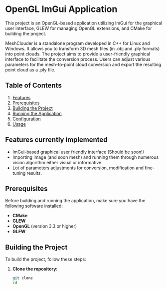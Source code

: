 # OpenGL ImGui Application

This project is an OpenGL-based application utilizing ImGui for the graphical user interface, GLEW for managing OpenGL extensions, and CMake for building the project.

MeshClouder is a standalone program developed in C++ for Linux and Windows. It allows you to transform 3D mesh files (in .obj and .ply formats) into point clouds.
The project aims to provide a user-friendly graphical interface to facilitate the conversion process. Users can adjust various parameters for the mesh-to-point cloud conversion and export the resulting point cloud as a .ply file.

## Table of Contents
1. [Features](#features)
2. [Prerequisites](#prerequisites)
3. [Building the Project](#building-the-project)
4. [Running the Application](#running-the-application)
5. [Configuration](#configuration)
6. [Usage](#usage)

## Features currently implemented 
- ImGui-based graphical user friendly interface (Should be soon!)
- Importing image (and soon mesh) and running them through numerous vision algorithm either visual or informative.
- Lot of parameters adjustments for conversion, modification and fine-tuning results.

## Prerequisites

Before building and running the application, make sure you have the following software installed:
- **CMake** 
- **GLEW** 
- **OpenGL** (version 3.3 or higher)
- **GLFW** 

## Building the Project

To build the project, follow these steps:

1. **Clone the repository:**
   ```bash
   git clone 
   cd 
